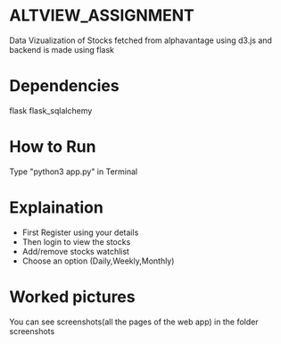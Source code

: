 # ALTVIEW_ASSIGNMENT
Data Vizualization of Stocks fetched from alphavantage using d3.js and backend is made using flask 

# Dependencies 
flask
flask_sqlalchemy

# How to Run
Type "python3 app.py" in Terminal

# Explaination

* First Register using your details 
* Then login to view the stocks 
* Add/remove stocks watchlist
* Choose an option (Daily,Weekly,Monthly)

# Worked pictures
 You can see screenshots(all the pages of the web app) in the folder screenshots

